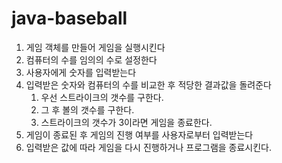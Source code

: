# java-baseball

1. 게임 객체를 만들어 게임을 실행시킨다
2. 컴퓨터의 수를 임의의 수로 설정한다
3. 사용자에게 숫자를 입력받는다
4. 입력받은 숫자와 컴퓨터의 수를 비교한 후 적당한 결과값을 돌려준다 
   1. 우선 스트라이크의 갯수를 구한다.
   2. 그 후 볼의 갯수를 구한다.
   3. 스트라이크의 갯수가 3이라면 게임을 종료한다.
5. 게임이 종료된 후 게임의 진행 여부를 사용자로부터 입력받는다
6. 입력받은 값에 따라 게임을 다시 진행하거나 프로그램을 종료시킨다.